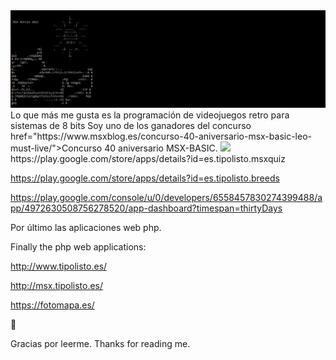 <img src="title.PNG" />
Lo que más me gusta es la programación de videojuegos retro para sistemas de 8 bits
Soy uno de los ganadores del concurso <a> href="https://www.msxblog.es/concurso-40-aniversario-msx-basic-leo-must-live/">Concurso 40 aniversario MSX-BASIC</a>.
<img src="taza.png"  height="200px/>


What I like the most is the programming of retro video games for 8-bit systems

Después el desarrollo de aplicaciones para dispositivos móviles.

After the development of applications for mobile devices:

https://play.google.com/store/apps/details?id=es.tipolisto.msxquiz

https://play.google.com/store/apps/details?id=es.tipolisto.breeds

https://play.google.com/console/u/0/developers/6558457830274399488/app/4972630508756278520/app-dashboard?timespan=thirtyDays

Por último las aplicaciones web php.

Finally the php web applications:

http://www.tipolisto.es/

http://msx.tipolisto.es/

https://fotomapa.es/

 👋 
 
Gracias por leerme.
Thanks for reading me.
